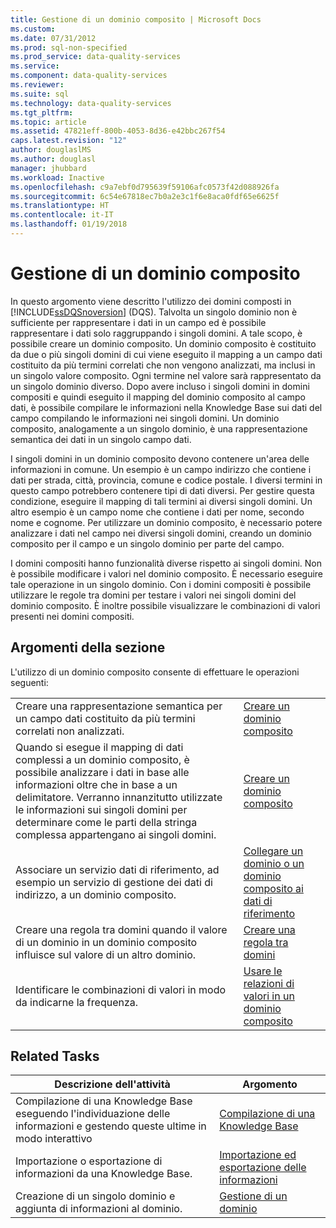 ```yaml
---
title: Gestione di un dominio composito | Microsoft Docs
ms.custom: 
ms.date: 07/31/2012
ms.prod: sql-non-specified
ms.prod_service: data-quality-services
ms.service: 
ms.component: data-quality-services
ms.reviewer: 
ms.suite: sql
ms.technology: data-quality-services
ms.tgt_pltfrm: 
ms.topic: article
ms.assetid: 47821eff-800b-4053-8d36-e42bbc267f54
caps.latest.revision: "12"
author: douglaslMS
ms.author: douglasl
manager: jhubbard
ms.workload: Inactive
ms.openlocfilehash: c9a7ebf0d795639f59106afc0573f42d088926fa
ms.sourcegitcommit: 6c54e67818ec7b0a2e3c1f6e8aca0fdf65e6625f
ms.translationtype: HT
ms.contentlocale: it-IT
ms.lasthandoff: 01/19/2018
---
```

# <a name="managing-a-composite-domain"></a>Gestione di un dominio composito
  In questo argomento viene descritto l'utilizzo dei domini composti in [!INCLUDE[ssDQSnoversion](../includes/ssdqsnoversion-md.md)] (DQS). Talvolta un singolo dominio non è sufficiente per rappresentare i dati in un campo ed è possibile rappresentare i dati solo raggruppando i singoli domini. A tale scopo, è possibile creare un dominio composito. Un dominio composito è costituito da due o più singoli domini di cui viene eseguito il mapping a un campo dati costituito da più termini correlati che non vengono analizzati, ma inclusi in un singolo valore composito. Ogni termine nel valore sarà rappresentato da un singolo dominio diverso. Dopo avere incluso i singoli domini in domini compositi e quindi eseguito il mapping del dominio composito al campo dati, è possibile compilare le informazioni nella Knowledge Base sui dati del campo compilando le informazioni nei singoli domini. Un dominio composito, analogamente a un singolo dominio, è una rappresentazione semantica dei dati in un singolo campo dati.  
  
 I singoli domini in un dominio composito devono contenere un'area delle informazioni in comune. Un esempio è un campo indirizzo che contiene i dati per strada, città, provincia, comune e codice postale. I diversi termini in questo campo potrebbero contenere tipi di dati diversi. Per gestire questa condizione, eseguire il mapping di tali termini ai diversi singoli domini. Un altro esempio è un campo nome che contiene i dati per nome, secondo nome e cognome. Per utilizzare un dominio composito, è necessario potere analizzare i dati nel campo nei diversi singoli domini, creando un dominio composito per il campo e un singolo dominio per parte del campo.  
  
 I domini compositi hanno funzionalità diverse rispetto ai singoli domini. Non è possibile modificare i valori nel dominio composito. È necessario eseguire tale operazione in un singolo dominio. Con i domini compositi è possibile utilizzare le regole tra domini per testare i valori nei singoli domini del dominio composito. È inoltre possibile visualizzare le combinazioni di valori presenti nei domini compositi.  
  
## <a name="in-this-section"></a>Argomenti della sezione  
 L'utilizzo di un dominio composito consente di effettuare le operazioni seguenti:  
  
|||  
|-|-|  
|Creare una rappresentazione semantica per un campo dati costituito da più termini correlati non analizzati.|[Creare un dominio composito](../data-quality-services/create-a-composite-domain.md)|  
|Quando si esegue il mapping di dati complessi a un dominio composito, è possibile analizzare i dati in base alle informazioni oltre che in base a un delimitatore. Verranno innanzitutto utilizzate le informazioni sui singoli domini per determinare come le parti della stringa complessa appartengano ai singoli domini.|[Creare un dominio composito](../data-quality-services/create-a-composite-domain.md)|  
|Associare un servizio dati di riferimento, ad esempio un servizio di gestione dei dati di indirizzo, a un dominio composito.|[Collegare un dominio o un dominio composito ai dati di riferimento](../data-quality-services/attach-domain-or-composite-domain-to-reference-data.md)|  
|Creare una regola tra domini quando il valore di un dominio in un dominio composito influisce sul valore di un altro dominio.|[Creare una regola tra domini](../data-quality-services/create-a-cross-domain-rule.md)|  
|Identificare le combinazioni di valori in modo da indicarne la frequenza.|[Usare le relazioni di valori in un dominio composito](../data-quality-services/use-value-relations-in-a-composite-domain.md)|  
  
## <a name="related-tasks"></a>Related Tasks  
  
|Descrizione dell'attività|Argomento|  
|----------------------|-----------|  
|Compilazione di una Knowledge Base eseguendo l'individuazione delle informazioni e gestendo queste ultime in modo interattivo|[Compilazione di una Knowledge Base](../data-quality-services/building-a-knowledge-base.md)|  
|Importazione o esportazione di informazioni da una Knowledge Base.|[Importazione ed esportazione delle informazioni](../data-quality-services/importing-and-exporting-knowledge.md)|  
|Creazione di un singolo dominio e aggiunta di informazioni al dominio.|[Gestione di un dominio](../data-quality-services/managing-a-domain.md)|  
  
  
